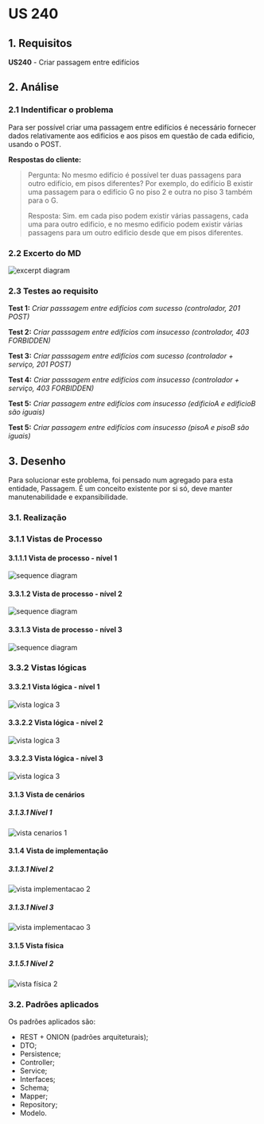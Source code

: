 # US 240

## 1. Requisitos

**US240** -  Criar passagem entre edifícios

## 2. Análise

### 2.1 Indentificar o problema
Para ser possível criar uma passagem entre edifícios é necessário fornecer dados relativamente aos edificios e aos pisos em questão de cada edificio, usando o POST.

**Respostas do cliente:**

> Pergunta: No mesmo edifício é possível ter duas passagens para outro edifício, em pisos diferentes? 
Por exemplo, do edifício B existir uma passagem para o edifício G no piso 2 e outra no piso 3 também para o G. 
>
>Resposta: Sim. em cada piso podem existir várias passagens, cada uma para outro edificio, e no mesmo edificio podem existir várias passagens para um outro edificio desde que em pisos diferentes.


### 2.2 Excerto do MD
![excerpt diagram](ed240.svg "domain_excerpt_3004.svg")

### 2.3 Testes ao requisito

**Test 1:** *Criar passsagem entre edifícios com sucesso (controlador, 201 POST)*

**Test 2:** *Criar passsagem entre edifícios com insucesso (controlador, 403 FORBIDDEN)*

**Test 3:** *Criar passsagem entre edifícios com sucesso (controlador + serviço, 201 POST)*

**Test 4:** *Criar passsagem entre edifícios com insucesso (controlador + serviço, 403 FORBIDDEN)*

**Test 5:** *Criar passagem entre edifícios com insucesso (edificioA e edificioB são iguais)*

**Test 5:** *Criar passagem entre edifícios com insucesso (pisoA e pisoB são iguais)*


## 3. Desenho

Para solucionar este problema, foi pensado num agregado para esta entidade, Passagem. É um conceito existente por si só, deve manter manutenabilidade e expansibilidade.

### 3.1. Realização

### 3.1.1 Vistas de Processo

#### 3.1.1.1 Vista de processo - nível 1

![sequence diagram](../UC250/Nivel%201/VP1.svg "vp1.svg")

#### 3.3.1.2 Vista de processo - nível 2

![sequence diagram](../UC250/Nivel%202/vp2.svg "vp2.svg")

#### 3.3.1.3 Vista de processo - nível 3

![sequence diagram](../UC250/Nivel%203/vp3.svg "vp3.svg")

### 3.3.2 Vistas lógicas

#### 3.3.2.1 Vista lógica - nível 1

![vista logica 3](/docs/logical_view/level1/vl1.svg "Vista lógica - nível 3")

#### 3.3.2.2 Vista lógica - nível 2

![vista logica 3](/docs/logical_view/level3/vl2.svg "Vista lógica - nível 3")

#### 3.3.2.3 Vista lógica - nível 3

![vista logica 3](/docs/logical_view/level3/vl3.svg "Vista lógica - nível 3")

#### 3.1.3 Vista de cenários

##### 3.1.3.1 Nível 1

![vista cenarios 1](../../scenario_view/level1/sv1.svg "Vista de cenários - nível 1")

#### 3.1.4 Vista de implementação

##### 3.1.3.1 Nível 2

![vista implementacao 2](/docs/implementation_view/iv2.svg "Vista implementação - nível 2")

##### 3.1.3.1 Nível 3

![vista implementacao 3](/docs/implementation_view/iv3.svg "Vista implementação - nível 3")

#### 3.1.5 Vista física

##### 3.1.5.1 Nível 2

![vista física 2](/docs/physical_view/level2/vf2.svg "Vista física - nível 2")

### 3.2. Padrões aplicados
Os padrões aplicados são:
- REST + ONION (padrões arquiteturais);
- DTO;
- Persistence;
- Controller;
- Service;
- Interfaces;
- Schema;
- Mapper;
- Repository;
- Modelo.